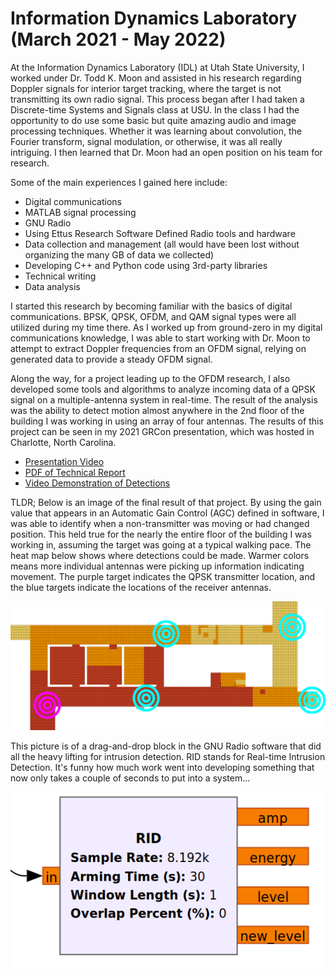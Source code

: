 # Information Dynamics Laboratory (March 2021 - May 2022)
At the Information Dynamics Laboratory (IDL) at Utah State University, I worked under Dr. Todd K. Moon
and assisted in his research regarding Doppler signals for interior target tracking, where the 
target is not transmitting its own radio signal. This process began after I had taken a Discrete-time
Systems and Signals class at USU. In the class I had the opportunity to do use some basic but quite
amazing audio and image processing techniques. Whether it was learning about convolution, the Fourier
transform, signal modulation, or otherwise, it was all really intriguing. I then learned that Dr.
Moon had an open position on his team for research.

Some of the main experiences I gained here include:
- Digital communications
- MATLAB signal processing
- GNU Radio
- Using Ettus Research Software Defined Radio tools and hardware
- Data collection and management (all would have been lost without organizing the many GB of data we collected)
- Developing C++ and Python code using 3rd-party libraries
- Technical writing
- Data analysis

I started this research by becoming familiar with the basics of digital communications. BPSK, QPSK,
OFDM, and QAM signal types were all utilized during my time there. As I worked up from ground-zero
in my digital communications knowledge, I was able to start working with Dr. Moon to attempt to 
extract Doppler frequencies from an OFDM signal, relying on generated data to provide a steady OFDM
signal. 

Along the way, for a project leading up to the OFDM research, I also developed some tools
and algorithms to analyze incoming data of a QPSK signal on a multiple-antenna system in real-time.
The result of the analysis was the ability to detect motion almost anywhere in the 2nd floor of
the building I was working in using an array of four antennas. The results of this project can be
seen in my 2021 GRCon presentation, which was hosted in Charlotte, North Carolina.

- [Presentation Video](https://www.youtube.com/watch?v=JcKWgyM55To&t=1032s)
- [PDF of Technical Report](../docs/multi_antenna_detection.pdf)
- [Video Demonstration of Detections](https://youtu.be/onrUHqd5cPw)

TLDR; Below is an image of the final result of that project. By using the gain value that
appears in an Automatic Gain Control (AGC) defined in software, I was able to identify when a 
non-transmitter was moving or had changed position. This held true for the nearly the entire floor of the 
building I was working in, assuming the target was going at a typical walking pace. The heat map
below shows where detections could be made. Warmer colors means more individual antennas were picking
up information indicating movement. The purple target indicates the QPSK transmitter location, and 
the blue targets indicate the locations of the receiver antennas.

![heat_map](../images/idl/heat_map_cropped.png)

This picture is of a drag-and-drop block in the GNU Radio software that did all the heavy lifting
for intrusion detection. RID stands for Real-time Intrusion Detection. It's funny how much work went
into developing something that now only takes a couple of seconds to put into a system...

![rid](../images/idl/RID_block.png)


